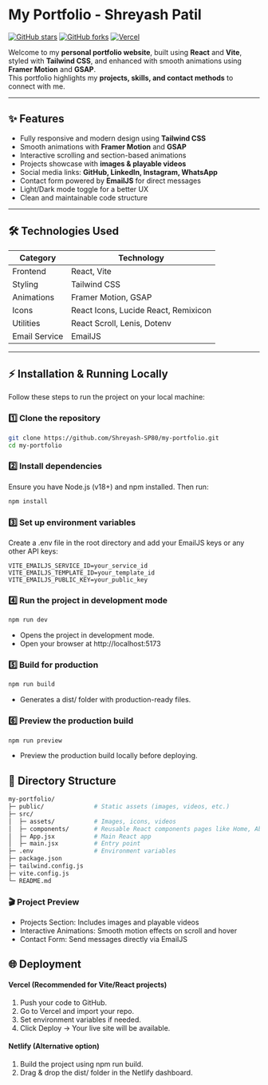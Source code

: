 #  My Portfolio - Shreyash Patil

[![GitHub stars](https://img.shields.io/github/stars/Shreyash-SP80/my-portfolio?style=social)](https://github.com/Shreyash-SP80/my-portfolio) [![GitHub forks](https://img.shields.io/github/forks/Shreyash-SP80/my-portfolio?style=social)](https://github.com/Shreyash-SP80/my-portfolio) [![Vercel](https://img.shields.io/badge/Deployed%20on-Vercel-000?style=flat&logo=vercel)](https://my-portfolio.vercel.app/)

Welcome to my **personal portfolio website**, built using **React** and **Vite**, styled with **Tailwind CSS**, and enhanced with smooth animations using **Framer Motion** and **GSAP**.  
This portfolio highlights my **projects, skills, and contact methods** to connect with me.

---

## ✨ Features

- Fully responsive and modern design using **Tailwind CSS**  
- Smooth animations with **Framer Motion** and **GSAP**  
- Interactive scrolling and section-based animations  
- Projects showcase with **images & playable videos**  
- Social media links: **GitHub, LinkedIn, Instagram, WhatsApp**  
- Contact form powered by **EmailJS** for direct messages  
- Light/Dark mode toggle for a better UX  
- Clean and maintainable code structure  

---

## 🛠️ Technologies Used

| Category | Technology |
|----------|------------|
| Frontend | React, Vite |
| Styling | Tailwind CSS |
| Animations | Framer Motion, GSAP |
| Icons | React Icons, Lucide React, Remixicon |
| Utilities | React Scroll, Lenis, Dotenv |
| Email Service | EmailJS |

---

## ⚡ Installation & Running Locally

Follow these steps to run the project on your local machine:

### 1️⃣ Clone the repository
```bash
git clone https://github.com/Shreyash-SP80/my-portfolio.git
cd my-portfolio
```

### 2️⃣ Install dependencies
Ensure you have Node.js (v18+) and npm installed. Then run:
```bash
npm install
```

### 3️⃣ Set up environment variables
Create a .env file in the root directory and add your EmailJS keys or any other API keys:
```bach
VITE_EMAILJS_SERVICE_ID=your_service_id
VITE_EMAILJS_TEMPLATE_ID=your_template_id
VITE_EMAILJS_PUBLIC_KEY=your_public_key
```

### 4️⃣ Run the project in development mode
```bash
npm run dev
```
- Opens the project in development mode.
- Open your browser at http://localhost:5173

### 5️⃣ Build for production
```bash
npm run build
```
- Generates a dist/ folder with production-ready files.

### 6️⃣ Preview the production build
```bash
npm run preview
```
- Preview the production build locally before deploying.

## 📂 Directory Structure
```bash
my-portfolio/
├─ public/              # Static assets (images, videos, etc.)
├─ src/
│  ├─ assets/           # Images, icons, videos
│  ├─ components/       # Reusable React components pages like Home, About, Projects
│  ├─ App.jsx           # Main React app
│  ├─ main.jsx          # Entry point
├─ .env                 # Environment variables
├─ package.json
├─ tailwind.config.js
├─ vite.config.js
└─ README.md
```

### 🎬 Project Preview
- Projects Section: Includes images and playable videos
- Interactive Animations: Smooth motion effects on scroll and hover
- Contact Form: Send messages directly via EmailJS

## 🌐 Deployment
#### Vercel (Recommended for Vite/React projects)
1. Push your code to GitHub.
2. Go to Vercel and import your repo.
3. Set environment variables if needed.
4. Click Deploy → Your live site will be available.

#### Netlify (Alternative option)
1. Build the project using npm run build.
2. Drag & drop the dist/ folder in the Netlify dashboard.

